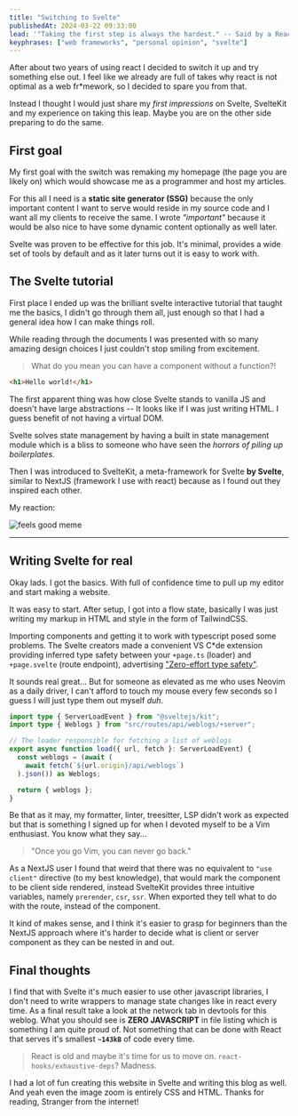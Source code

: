 ```yaml
---
title: "Switching to Svelte"
publishedAt: 2024-03-22 09:33:00
lead: '"Taking the first step is always the hardest." -- Said by a React dev'
keyphrases: ["web frameworks", "personal opinion", "svelte"]
---
```


After about two years of using react I decided to switch it up and try something else out. I feel like we already are full of takes why react is not optimal as a web fr\*mework, so I decided to spare you from that.

Instead I thought I would just share my _first impressions_ on Svelte, SvelteKit and my experience on taking this leap. Maybe you are on the other side preparing to do the same.

## First goal

My first goal with the switch was remaking my homepage (the page you are likely on) which would showcase me as a programmer and host my articles.

For this all I need is a **static site generator (SSG)** because the only important content I want to serve would reside in my source code and I want all my clients to receive the same. I wrote _"important"_ because it would be also nice to have some dynamic content optionally as well later.

Svelte was proven to be effective for this job. It's minimal, provides a wide set of tools by default and as it later turns out it is easy to work with.

## The Svelte tutorial

First place I ended up was the brilliant svelte interactive tutorial that taught me the basics, I didn't go through them all, just enough so that I had a general idea how I can make things roll.

While reading through the documents I was presented with so many amazing design choices I just couldn't stop smiling from excitement.

> What do you mean you can have a component without a function?!

```html
<h1>Hello world!</h1>
```

The first apparent thing was how close Svelte stands to vanilla JS and doesn't have large abstractions -- It looks like if I was just writing HTML. I guess benefit of not having a virtual DOM.

Svelte solves state management by having a built in state management module which is a bliss to someone who have seen the _horrors of piling up boilerplates._

Then I was introduced to SvelteKit, a meta-framework for Svelte **by Svelte**, similar to NextJS (framework I use with react) because as I found out they inspired each other.

My reaction:

![feels good meme](/images/feels-good-meme.png)

---

## Writing Svelte for real

Okay lads. I got the basics. With full of confidence time to pull up my editor and start making a website.

It was easy to start. After setup, I got into a flow state, basically I was just writing my markup in HTML and style in the form of TailwindCSS.

Importing components and getting it to work with typescript posed some problems. The Svelte creators made a convenient VS C\*de extension providing inferred type safety between your `+page.ts` (loader) and `+page.svelte` (route endpoint), advertising ["Zero-effort type safety"](https://svelte.dev/blog/zero-config-type-safety).

It sounds real great... But for someone as elevated as me who uses Neovim as a daily driver, I can't afford to touch my mouse every few seconds so I guess I will just type them out myself _duh_.

```ts
import type { ServerLoadEvent } from "@sveltejs/kit";
import type { Weblogs } from "src/routes/api/weblogs/+server";

// The loader responsible for fetching a list of weblogs
export async function load({ url, fetch }: ServerLoadEvent) {
  const weblogs = (await (
    await fetch(`${url.origin}/api/weblogs`)
  ).json()) as Weblogs;

  return { weblogs };
}
```

Be that as it may, my formatter, linter, treesitter, LSP didn't work as expected but that is something I signed up for when I devoted myself to be a Vim enthusiast. You know what they say...

> "Once you go Vim, you can never go back."

As a NextJS user I found that weird that there was no equivalent to `"use client"` directive (to my best knowledge), that would mark the component to be client side rendered, instead SvelteKit provides three intuitive variables, namely `prerender`, `csr`, `ssr`. When exported they tell what to do with the route, instead of the component.

It kind of makes sense, and I think it's easier to grasp for beginners than the NextJS approach where it's harder to decide what is client or server component as they can be nested in and out.

## Final thoughts

I find that with Svelte it's much easier to use other javascript libraries, I don't need to write wrappers to manage state changes like in react every time. As a final result take a look at the network tab in devtools for this weblog. What you should see is **ZERO JAVASCRIPT** in file listing which is something I am quite proud of. Not something that can be done with React that serves it's smallest **`~143kB`** of code every time.

> React is old and maybe it's time for us to move on. `react-hooks/exhaustive-deps`? Madness.

I had a lot of fun creating this website in Svelte and writing this blog as well. And yeah even the image zoom is entirely CSS and HTML. Thanks for reading, Stranger from the internet!
